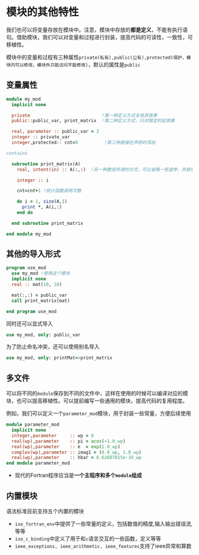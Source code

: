 # 模块的其他特性

我们也可以将变量存放在模块中。注意，模块中存放的**都是定义**，不能有执行语句。借助模块，我们可以对变量和过程进行封装，提高代码的可读性，一致性，可移植性。

模块中的变量和过程有三种属性`private(私有),public(公有),protected(保护，模块内可以修改，模块外只能访问不能修改)`，默认的属性是`public`

## 变量属性


``` fortran
module my_mod
  implicit none

  private                           !第一种定义方式全局其效果
  public::public_var, print_matrix  !第二种定义方式，只对限定的起效果

  real, parameter :: public_var = 2
  integer :: private_var
  integer,protected:: cnt=0          !第三种直接在声明时添加

contains

  subroutine print_matrix(A)
    real, intent(in) :: A(:,:)  !另一种数组传递的方式，可以省略一些虚参，并提供接口检查，推荐使用

    integer :: i

    cnt=cnt+1 !统计函数调用次数

    do i = 1, size(A,1)
      print *, A(i,:)
    end do

  end subroutine print_matrix

end module my_mod
```
## 其他的导入形式

``` fortran
program use_mod
  use my_mod !使用这个模块
  implicit none
  real :: mat(10, 10)

  mat(:,:) = public_var
  call print_matrix(mat)

end program use_mod
```

同时还可以显式导入

``` fortran
use my_mod, only: public_var
```
为了防止命名冲突，还可以使用别名导入

```fortran
use my_mod, only: printMat=>print_matrix
```


## 多文件

可以将不同的`module`保存到不同的文件中，这样在使用的时候可以编译对应的模块，也可以提高移植性。可以提前编写一些通用的模块，提高代码的复用程度。

例如，我们可以定义一个`parameter_mod`模块，用于封装一些常量，方便后续使用
```fortran
module parameter_mod
  implicit none
  integer,parameter     :: wp = 8
  real(wp),parameter    :: pi = acos(-1.0_wp)
  real(wp),parameter    :: e  = exp(1.0_wp)
  complex(wp),parameter :: imag1 = (0.0_wp, 1.0_wp)
  real(wp),parameter    :: hbar = 6.62607015e-34_wp
end module parameter_mod
```

- 现代的Fortran程序应当是**一个主程序和多个`module`组成**

## 内置模块

语法标准目前支持五个内置的模块
- `iso_fortran_env`中提供了一些常量的定义，包括数值的精度,输入输出错误流,等等
- `iso_c_binding`中定义了用于和`c`语言交互的一些函数，定义等等
- `ieee_exceptions, ieee_arithmetic, ieee_features`支持了ieee异常和算数
